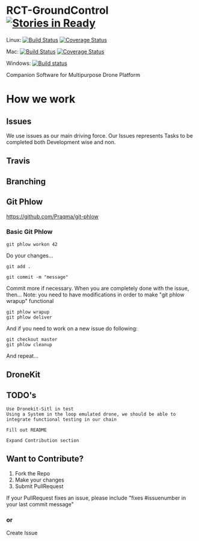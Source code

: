 # RCT-GroundControl [![Stories in Ready](https://badge.waffle.io/RCTechnologies/RCT-GroundControl.png?label=ready&title=Ready)](https://waffle.io/RCTechnologies/RCT-GroundControl)
Linux:  [![Build Status](https://travis-ci.org/RCTechnologies/RCT-GroundControl.svg?branch=master)](https://travis-ci.org/RCTechnologies/RCT-GroundControl) [![Coverage Status](https://coveralls.io/repos/github/RCTechnologies/RCT-GroundControl/badge.svg?branch=master)](https://coveralls.io/github/RCTechnologies/RCT-GroundControl?branch=master)

Mac: [![Build Status](https://travis-ci.org/RCTechnologies/RCT-GroundControl.svg?branch=master)](https://travis-ci.org/RCTechnologies/RCT-GroundControl) [![Coverage Status](https://coveralls.io/repos/github/RCTechnologies/RCT-GroundControl/badge.svg?branch=master)](https://coveralls.io/github/RCTechnologies/RCT-GroundControl?branch=master)  

Windows: [![Build status](https://ci.appveyor.com/api/projects/status/dtp4k5ioriw3ix5x?svg=true)](https://ci.appveyor.com/project/Robertelving/rct-groundcontrol)

Companion Software for Multipurpose Drone Platform

# How we work
## Issues
  We use issues as our main driving force. Our Issues represents Tasks to be completed both Development wise and non.

## Travis

## Branching

## Git Phlow
  https://github.com/Praqma/git-phlow

### Basic Git Phlow
```
git phlow workon 42
```
Do your changes...
```
git add .

git commit -m "message"
```
Commit more if necessary.
When you are completely done with the issue, then...
Note: you need to have modifications in order to make "git phlow wrapup" functional
```
git phlow wrapup
git phlow deliver
```
And if you need to work on a new issue do following:
```
git checkout master
git phlow cleanup
```
And repeat...

## DroneKit

## TODO's
```
Use Dronekit-Sitl in test
Using a System in the loop emulated drone, we should be able to integrate functional testing in our chain

Fill out README

Expand Contribution section
```


## Want to Contribute?
<ol>
<li>Fork the Repo</li>
<li>Make your changes</li>
<li>Submit PullRequest</li>
</ol>

If your PullRequest fixes an issue, please include "fixes #issuenumber in your last commit message"

### or
Create Issue
